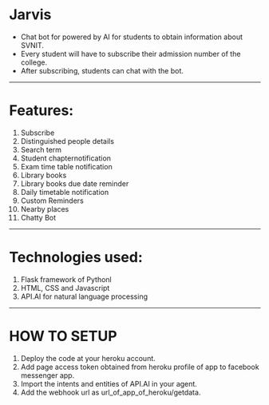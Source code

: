 # Jarvis
* Chat bot for powered by AI for students to obtain information about SVNIT.
* Every student will have to subscribe their admission number of the college.
* After subscribing, students can chat with the bot.

---
# Features:
1. Subscribe
2. Distinguished people details
3. Search term
4. Student chapternotification
5. Exam time table notification
6. Library books
7. Library books due date reminder
8. Daily timetable notification
9. Custom Reminders
10. Nearby places
11. Chatty Bot


---
# Technologies used:
1. Flask framework of Pythonl
2. HTML, CSS and Javascript
3. API.AI for natural language processing

---
# HOW TO SETUP
1. Deploy the code at your heroku account.
2. Add page access token obtained from heroku profile of app to facebook messenger app.
3. Import the intents and entities of API.AI in your agent.
4. Add the webhook url as url_of_app_of_heroku/getdata.
